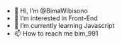 - 👋 Hi, I’m @BimaWibisono
- 👀 I’m interested in Front-End
- 🌱 I’m currently learning Javascript
- 📫 How to reach me bim_991

<!---
BimaWibisono/BimaWibisono is a ✨ special ✨ repository because its `README.md` (this file) appears on your GitHub profile.
You can click the Preview link to take a look at your changes.
--->
